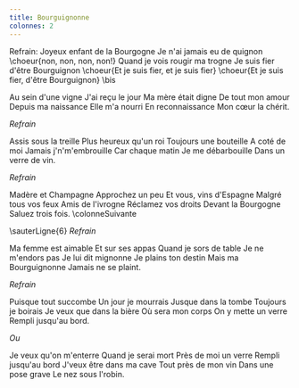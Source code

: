 ```yaml
---
title: Bourguignonne
colonnes: 2
---
```


Refrain:
Joyeux enfant de la Bourgogne
Je n'ai jamais eu de quignon \choeur{non, non, non, non!}
Quand je vois rougir ma trogne
Je suis fier d'être Bourguignon
\choeur{Et je suis fier, et je suis fier}
\choeur{Et je suis fier, d'être Bourguignon} \bis

Au sein d'une vigne
J'ai reçu le jour
Ma mère était digne
De tout mon amour
Depuis ma naissance
Elle m'a nourri
En reconnaissance
Mon cœur la chérit.

*Refrain*

Assis sous la treille
Plus heureux qu'un roi
Toujours une bouteille
A coté de moi
Jamais j'n'm'embrouille
Car chaque matin
Je me débarbouille
Dans un verre de  vin.

*Refrain*

Madère et Champagne
Approchez un peu
Et vous, vins d'Espagne
Malgré tous vos feux
Amis de l'ivrogne
Réclamez vos droits
Devant la Bourgogne
Saluez trois fois.
\colonneSuivante

\sauterLigne{6}
*Refrain*

Ma femme est aimable
Et sur ses appas
Quand je sors de table
Je ne m'endors pas
Je lui dit mignonne
Je plains ton destin
Mais ma Bourguignonne
Jamais ne se plaint.

*Refrain*

Puisque tout succombe
Un jour je mourrais
Jusque dans la tombe
Toujours je boirais
Je veux que dans la bière
Où sera mon corps
On y mette un verre
Rempli jusqu'au bord.

*Ou*

Je veux qu'on m'enterre
Quand je serai mort
Près de moi un verre
Rempli jusqu'au bord
J'veux être dans ma cave
Tout près de mon vin
Dans une pose grave
Le nez sous l'robin.
